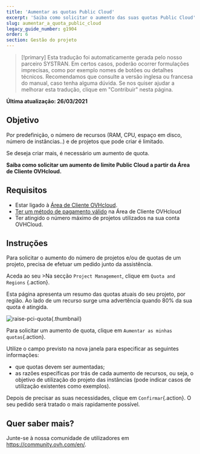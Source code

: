 ```yaml
---
title: 'Aumentar as quotas Public Cloud'
excerpt: 'Saiba como solicitar o aumento das suas quotas Public Cloud'
slug: aumentar_a_quota_public_cloud
legacy_guide_number: g1904
order: 6
section: Gestão do projeto
---
```


> [!primary]
> Esta tradução foi automaticamente gerada pelo nosso parceiro SYSTRAN. Em certos casos, poderão ocorrer formulações imprecisas, como por exemplo nomes de botões ou detalhes técnicos. Recomendamos que consulte a versão inglesa ou francesa do manual, caso tenha alguma dúvida. Se nos quiser ajudar a melhorar esta tradução, clique em "Contribuir" nesta página.
>

**Última atualização: 26/03/2021**

## Objetivo

Por predefinição, o número de recursos (RAM, CPU, espaço em disco, número de instâncias..) e de projetos que pode criar é limitado.

Se deseja criar mais, é necessário um aumento de quota.

**Saiba como solicitar um aumento de limite Public Cloud a partir da Área de Cliente OVHcloud.**

## Requisitos

- Estar ligado à [Área de Cliente OVHcloud](https://www.ovh.com/auth/?action=gotomanager&from=https://www.ovh.pt/&ovhSubsidiary=pt).
- [Ter um método de pagamento válido](../../billing/gerir-metodos-de-pagamento/) na Área de Cliente OVHcloud
- Ter atingido o número máximo de projetos utilizados na sua conta OVHCloud.

## Instruções

Para solicitar o aumento do número de projetos e/ou de quotas de um projeto, precisa de efetuar um pedido junto da assistência.

Aceda ao seu >Na secção `Project Management`, clique em `Quota and Regions` {.action}.

Esta página apresenta um resumo das quotas atuais do seu projeto, por região. Ao lado de um recurso surge uma advertência quando 80% da sua quota é atingida.

![raise-pci-quota](images/raisepciquota2021b.png){.thumbnail}

Para solicitar um aumento de quota, clique em `Aumentar as minhas quotas`{.action}.

Utilize o campo previsto na nova janela para especificar as seguintes informações:

- que quotas devem ser aumentadas;
- as razões específicas por trás de cada aumento de recursos, ou seja, o objetivo de utilização do projeto das instâncias (pode indicar casos de utilização existentes como exemplos).

Depois de precisar as suas necessidades, clique em `Confirmar`{.action}. O seu pedido será tratado o mais rapidamente possível.

## Quer saber mais?

Junte-se à nossa comunidade de utilizadores em <https://community.ovh.com/en/>.
